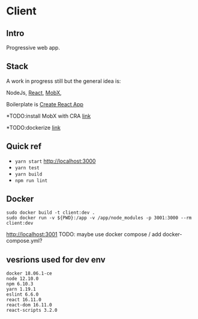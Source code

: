 # Client

## Intro
Progressive web app.

## Stack
A work in progress still but the general idea is:

NodeJs, [React](https://github.com/facebook/react), [MobX](https://mobx.js.org/getting-started.html), 

Boilerplate is [Create React App](https://github.com/facebook/create-react-app)

*TODO:install MobX with CRA [link](https://swizec.com/blog/mobx-with-create-react-app/swizec/7158)

*TODO:dockerize [link](https://mherman.org/blog/dockerizing-a-react-app/)

## Quick ref

* `yarn start` [http://localhost:3000](http://localhost:3000)
* `yarn test`
* `yarn build`
* `npm run lint`

## Docker
	sudo docker build -t client:dev .
	sudo docker run -v ${PWD}:/app -v /app/node_modules -p 3001:3000 --rm client:dev 
[http://localhost:3001](http://localhost:3001)
TODO: maybe use docker compose / add docker-compose.yml?

	

## vesrions used for dev env
	docker 18.06.1-ce
	node 12.10.0
	npm 6.10.3
	yarn 1.19.1
    eslint 6.6.0
    react 16.11.0
    react-dom 16.11.0
    react-scripts 3.2.0

